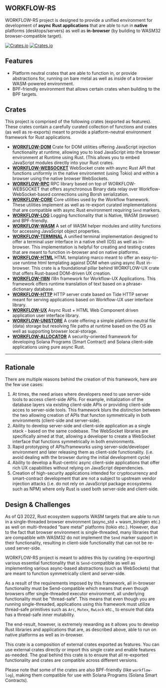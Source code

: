 ## WORKFLOW-RS

WORKFLOW-RS project is designed to provide a unified environment for development of **async Rust applications** that are able to run in **native** platforms (desktops/servers) as well as **in-browser**
(by building to WASM32 browser-compatible target).

[![Crates.io](https://img.shields.io/crates/l/workflow-rs.svg?maxAge=2592000)](https://crates.io/crates/workflow-rs)
[![Crates.io](https://img.shields.io/crates/v/workflow-rs.svg?maxAge=2592000)](https://crates.io/crates/workflow-rs)

## Features

* Platform neutral crates that are able to function in, or provide abstractions for, running on bare metal as well as inside of a browser WASM-powered environment.
* BPF-friendly environment that allows certain crates when building to the BPF targets.

## Crates

This project is comprised of the following crates (exported as features). These crates contain a carefully curated collection of functions and crates (as well as re-exports) meant to provide a platform-neutral environment framework for Rust applications.


* [**WORKFLOW-DOM**](https://github.com/workflow-rs/workflow-dom) Crate for DOM utilities offering JavaScript injection functionality at runtime, allowing you to load JavaScript into the browser environment at Runtime using Rust.  (This allows you to embed JavaScript modules directly into your Rust crates.
* [**WORKFLOW-WEBSOCKET**](https://github.com/workflow-rs/workflow-websocket) WebSocket crate with async Rust API that functions uniformly in the native environemnt (using Tokio) and within a browser using the native browser WebSockets.
* [**WORKFLOW-RPC**](https://github.com/workflow-rs/workflow-rpc) RPC library based on top of WORKFLOW-WEBSOCKET that offers asynchronous Binary data relay over Workflow-WebSocket-based connections using Borsh serialization. 
* [**WORKFLOW-CORE**](https://github.com/workflow-rs/workflow-core) Core utilities used by the Workflow framework.  These utilities implement as well as re-export curated implementations
that are compatible with async Rust environment requiring `Send` markers.
* [**WORKFLOW-LOG**](https://github.com/workflow-rs/workflow-log) Logging functionality that is Native, WASM (browser) and BPF-friendly.
* [**WORKFLOW-WASM**](https://github.com/workflow-rs/workflow-wasm) A set of WASM helper modules and utility functions for accessing JavaScript object properties.
* [**WORKFLOW-TERMINAL**](https://github.com/workflow-rs/workflow-terminal) A unified terminal implementation designed to offer a terminal user interface in a native shell (OS) as well as in-browser. This implementation is helpful for creating and testing crates that are meant to function in-browser and on native platforms.
* [**WORKFLOW-HTML**](https://github.com/workflow-rs/workflow-html) HTML templating marco meant to offer an easy-to-use runtime html templating against DOM when using async Rust in-browser. This crate is a foundational pillar behind WORKFLOW-UX crate that offers Rust-based DOM-driven UX creation.
* [**WORKFLOW-I18N**](https://github.com/workflow-rs/workflow-i18n) i18n framework for Workflow-UX Applications. This framework offers runtime translation of text based on a phrase-dictionary database.
* [**WORKFLOW-HTTP**](https://github.com/workflow-rs/workflow-http) HTTP server crate based on Tide HTTP server meant for serving applications based on Workflow-UX user interface library.
* [**WORKFLOW-UX**](https://github.com/workflow-rs/workflow-ux) Async Rust + HTML Web Component driven application user interface library.
* [**WORKFLOW-UNISTORE**](https://github.com/workflow-rs/workflow-unistore) A crate offering a simple platform-neutral file (data) storage but resolving file paths at runtime based on the OS as well as
supporting browser local-storage.
* [**WORKFLOW-ALLOCATOR**](https://github.com/workflow-rs/workflow-allocator) A security-oriented framework for developing Solana Programs (Smart Contract) and Solana client-side applications using pure async Rust.

*** 

## Rationale

There are multiple reasons behind the creation of this framework, here are the few use cases:

1) At times, the need arises where developers need to use server-side tools to access client-side APIs. For example, initialization of the database layers via existing client-side APIs or providing client-side acces to server-side tools. This framework blurs the distinction between the two allowing creation of APIs that functon symmetrically in both environments (client-side and server-side).
2) Ability to develop server-side and client-side application as a single stack - based on the same codebase. The WebSocket libraries are specifically aimed at that, allowing a developer to create a WebSocket interface that functions symmetrically in both environments.
3) Rapid prototyping of APIs/frameworks using server-side/developer environment and later releasing them as client-side functionality. (i.e. avoid dealing with the browser during the initial development cycle) 
4) Ability to develop a Rust-centric async client-side applications that offer rich UX capabilities without relying on JavaScript dependencies.
5) Creation of high-security applications intended for cryptocurrency and smart-contract development that are not a subject to upstream vendor injection attacks (i.e. do not rely on JavaScript package ecosystems such as NPM) where only Rust is used both server-side and client-side.

## Design & Challenges

As of Q3 2022, Rust ecosystem supports WASM targets that are able to run in a single-threaded browser environment (async_std + wasm_bindgen etc.)
as well on multi-threaded "bare metal" platforms (tokio etc.).  However, due to the fact that browser environment is
single-threaded, many libraries that are compatible with WASM32 do not implement the `Send` marker support in
their functionality, resulting in client-side functionality that can not be re-used server-side.

WORKFLOW-RS project is meant to addres this by curating (re-exporting) various essential functionality that is `Send`-compatible as well as implementing various async-based abstractions (such as WebSockets) that are meant to function symmetrically client and server-side.

As a result of the requirements imposed by this framework, all in-browser functionality must be Send-compatible
which means that even though browsers offer single-threaded executor environment, all underlying functionality
must be "thread-safe".  This means that even though you are running single-threaded, applications using this framework must utilize
thread-safe primitives such as `Arc`, `Mutex`, `RwLock` etc., to ensure that data has a thread-safe inner mutability.

The end-result, however, is extremely rewarding as it allows you to develop Rust libraries and applications that are,
as described above, able to run on native platforms as well as in-browser.

This crate is a composition of external crates exported as features.  You can use external crates directly or
import this single crate and enable features as-needed.  The goal behind this crate is to ensure that all re-exported
functionality and crates are compatible across different versions.

Please note that some of the crates are also BPF-friendly (like `workflow-log`), making them compatible for use 
with Solana Programs (Solana Smart Contracts).
